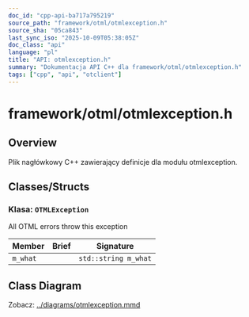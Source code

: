 ```yaml
---
doc_id: "cpp-api-ba717a795219"
source_path: "framework/otml/otmlexception.h"
source_sha: "05ca843"
last_sync_iso: "2025-10-09T05:38:05Z"
doc_class: "api"
language: "pl"
title: "API: otmlexception.h"
summary: "Dokumentacja API C++ dla framework/otml/otmlexception.h"
tags: ["cpp", "api", "otclient"]
---
```


# framework/otml/otmlexception.h

## Overview

Plik nagłówkowy C++ zawierający definicje dla modułu otmlexception.

## Classes/Structs

### Klasa: `OTMLException`

All OTML errors throw this exception

| Member | Brief | Signature |
|--------|-------|-----------|
| `m_what` |  | `std::string m_what` |

## Class Diagram

Zobacz: [../diagrams/otmlexception.mmd](../diagrams/otmlexception.mmd)
